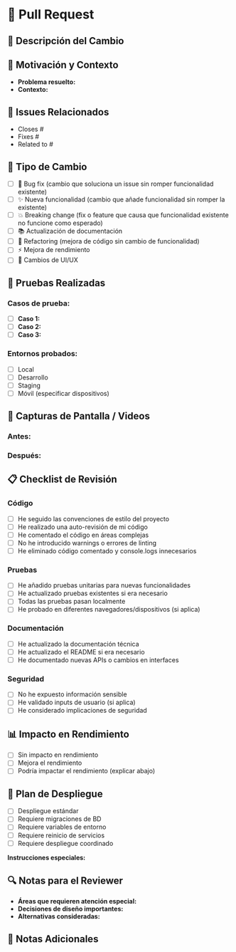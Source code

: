 # 🔄 Pull Request

## 📝 Descripción del Cambio
<!-- Proporciona una descripción clara y concisa de los cambios realizados -->


## 🎯 Motivación y Contexto
<!-- ¿Por qué es necesario este cambio? ¿Qué problema resuelve? -->
- **Problema resuelto:** 
- **Contexto:** 

## 🔗 Issues Relacionados
<!-- Vincula los tickets o issues relacionados usando palabras clave -->
- Closes #
- Fixes #
- Related to #

## 🧪 Tipo de Cambio
<!-- Marca con una X el tipo de cambio que aplique -->
- [ ] 🐛 Bug fix (cambio que soluciona un issue sin romper funcionalidad existente)
- [ ] ✨ Nueva funcionalidad (cambio que añade funcionalidad sin romper la existente)
- [ ] 💥 Breaking change (fix o feature que causa que funcionalidad existente no funcione como esperado)
- [ ] 📚 Actualización de documentación
- [ ] 🔧 Refactoring (mejora de código sin cambio de funcionalidad)
- [ ] ⚡ Mejora de rendimiento
- [ ] 🎨 Cambios de UI/UX

## 🧪 Pruebas Realizadas
<!-- Describe detalladamente cómo has probado los cambios -->
### Casos de prueba:
- [ ] **Caso 1:** 
- [ ] **Caso 2:** 
- [ ] **Caso 3:** 

### Entornos probados:
- [ ] Local
- [ ] Desarrollo
- [ ] Staging
- [ ] Móvil (especificar dispositivos)

## 📸 Capturas de Pantalla / Videos
<!-- Si los cambios afectan la UI, incluye evidencia visual -->
### Antes:
<!-- Captura del estado anterior -->

### Después:
<!-- Captura del nuevo estado -->

## 📋 Checklist de Revisión
### Código
- [ ] He seguido las convenciones de estilo del proyecto
- [ ] He realizado una auto-revisión de mi código
- [ ] He comentado el código en áreas complejas
- [ ] No he introducido warnings o errores de linting
- [ ] He eliminado código comentado y console.logs innecesarios

### Pruebas
- [ ] He añadido pruebas unitarias para nuevas funcionalidades
- [ ] He actualizado pruebas existentes si era necesario
- [ ] Todas las pruebas pasan localmente
- [ ] He probado en diferentes navegadores/dispositivos (si aplica)

### Documentación
- [ ] He actualizado la documentación técnica
- [ ] He actualizado el README si era necesario
- [ ] He documentado nuevas APIs o cambios en interfaces

### Seguridad
- [ ] No he expuesto información sensible
- [ ] He validado inputs de usuario (si aplica)
- [ ] He considerado implicaciones de seguridad

## 📊 Impacto en Rendimiento
<!-- ¿Los cambios afectan el rendimiento? -->
- [ ] Sin impacto en rendimiento
- [ ] Mejora el rendimiento
- [ ] Podría impactar el rendimiento (explicar abajo)

<!-- Si hay impacto, describe las mediciones -->

## 🚀 Plan de Despliegue
<!-- ¿Requiere algún paso especial para el despliegue? -->
- [ ] Despliegue estándar
- [ ] Requiere migraciones de BD
- [ ] Requiere variables de entorno
- [ ] Requiere reinicio de servicios
- [ ] Requiere despliegue coordinado

**Instrucciones especiales:**
<!-- Detalla cualquier paso especial aquí -->

## 🔍 Notas para el Reviewer
<!-- Información adicional para quien revise el PR -->
- **Áreas que requieren atención especial:**
- **Decisiones de diseño importantes:**
- **Alternativas consideradas:**

## 📝 Notas Adicionales
<!-- Cualquier otra información relevante -->